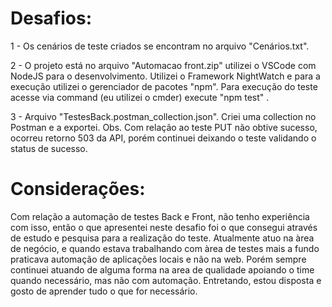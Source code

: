 # Desafios:
1 - Os cenários de teste criados se encontram no arquivo "Cenários.txt".

2 - O projeto está no arquivo "Automacao front.zip" utilizei o VSCode com NodeJS para o desenvolvimento. Utilizei o Framework NightWatch e para a execução utilizei o gerenciador de pacotes "npm". Para execução do teste acesse via command (eu utilizei o cmder) execute "npm test" .

3 - Arquivo "TestesBack.postman_collection.json". Criei uma collection no Postman e a exportei.
   Obs. Com relação ao teste PUT não obtive sucesso, ocorreu retorno 503 da API, porém continuei deixando o teste validando o status de sucesso.
   
# Considerações:   
Com relação a automação de testes Back e Front, não tenho experiência com isso, então o que apresentei neste desafio foi o que consegui através de estudo e pesquisa para a realização do teste. Atualmente atuo na àrea de negócio, e quando estava trabalhando com àrea de testes mais a fundo praticava automação de aplicações locais e não na web. Porém sempre continuei atuando de alguma forma na area de qualidade apoiando o time quando necessário, mas não com automação.
Entretando, estou disposta e gosto de aprender tudo o que for necessário.

   
